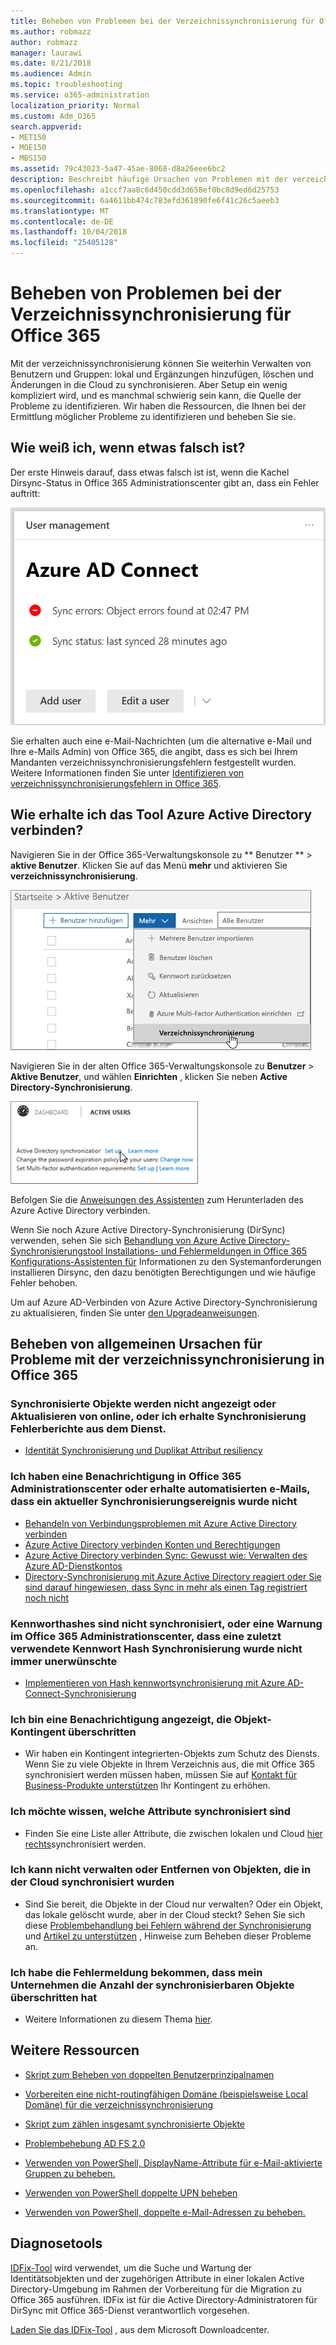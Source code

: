 ```yaml
---
title: Beheben von Problemen bei der Verzeichnissynchronisierung für Office 365
ms.author: robmazz
author: robmazz
manager: laurawi
ms.date: 8/21/2018
ms.audience: Admin
ms.topic: troubleshooting
ms.service: o365-administration
localization_priority: Normal
ms.custom: Adm_O365
search.appverid:
- MET150
- MOE150
- MBS150
ms.assetid: 79c43023-5a47-45ae-8068-d8a26eee6bc2
description: Beschreibt häufige Ursachen von Problemen mit der verzeichnissynchronisierung in Office 365 und bietet eine Reihe neuer Methoden Problembehebung und beheben Sie diese.
ms.openlocfilehash: a1ccf7aa8c6d450cdd3d658ef0bc8d9ed6d25753
ms.sourcegitcommit: 6a4611bb474c783efd361890fe6f41c26c5aeeb3
ms.translationtype: MT
ms.contentlocale: de-DE
ms.lasthandoff: 10/04/2018
ms.locfileid: "25405128"
---
```

# <a name="fixing-problems-with-directory-synchronization-for-office-365"></a>Beheben von Problemen bei der Verzeichnissynchronisierung für Office 365

Mit der verzeichnissynchronisierung können Sie weiterhin Verwalten von Benutzern und Gruppen: lokal und Ergänzungen hinzufügen, löschen und Änderungen in die Cloud zu synchronisieren. Aber Setup ein wenig kompliziert wird, und es manchmal schwierig sein kann, die Quelle der Probleme zu identifizieren. Wir haben die Ressourcen, die Ihnen bei der Ermittlung möglicher Probleme zu identifizieren und beheben Sie sie.
  
## <a name="how-do-i-know-if-something-is-wrong"></a>Wie weiß ich, wenn etwas falsch ist?

Der erste Hinweis darauf, dass etwas falsch ist ist, wenn die Kachel Dirsync-Status in Office 365 Administrationscenter gibt an, dass ein Fehler auftritt:
  
![Der Status der Dirsync-Kachel im Admin Center – Vorschau](media/060006e9-de61-49d5-8979-e77cda198e71.png)
  
Sie erhalten auch eine e-Mail-Nachrichten (um die alternative e-Mail und Ihre e-Mails Admin) von Office 365, die angibt, dass es sich bei Ihrem Mandanten verzeichnissynchronisierungsfehlern festgestellt wurden. Weitere Informationen finden Sie unter [Identifizieren von verzeichnissynchronisierungsfehlern in Office 365](identify-directory-synchronization-errors.md).
  
## <a name="how-do-i-get-azure-active-directory-connect-tool"></a>Wie erhalte ich das Tool Azure Active Directory verbinden?

Navigieren Sie in der Office 365-Verwaltungskonsole zu ** Benutzer ** \> **aktive Benutzer**. Klicken Sie auf das Menü **mehr** und aktivieren Sie **verzeichnissynchronisierung**. 
  
![Wählen Sie im Menü Weitere Directory-Synchronisierung](media/dc6669e5-c01b-471e-9cdf-04f5d44e1c4b.png)
  
Navigieren Sie in der alten Office 365-Verwaltungskonsole zu **Benutzer** \> **Aktive Benutzer**, und wählen **Einrichten** , klicken Sie neben **Active Directory-Synchronisierung**. 
  
![Wählen Sie Set up neben Active Directory-Synchronisierung](media/bd95492b-d65e-4072-a6ee-e562f5f566c3.png)
  
Befolgen Sie die [Anweisungen des Assistenten](set-up-directory-synchronization.md) zum Herunterladen des Azure Active Directory verbinden. 
  
Wenn Sie noch Azure Active Directory-Synchronisierung (DirSync) verwenden, sehen Sie sich [Behandlung von Azure Active Directory-Synchronisierungstool Installations- und Fehlermeldungen in Office 365 Konfigurations-Assistenten für](https://go.microsoft.com/fwlink/p/?LinkId=396717) Informationen zu den Systemanforderungen installieren Dirsync, den dazu benötigten Berechtigungen und wie häufige Fehler behoben. 
  
Um auf Azure AD-Verbinden von Azure Active Directory-Synchronisierung zu aktualisieren, finden Sie unter [den Upgradeanweisungen](https://go.microsoft.com/fwlink/p/?LinkId=733240).
  
## <a name="resolving-common-causes-of-problems-with-directory-synchronization-in-office-365"></a>Beheben von allgemeinen Ursachen für Probleme mit der verzeichnissynchronisierung in Office 365

### <a name="synchronized-objects-arent-appearing-or-updating-online-or-im-getting-synchronization-error-reports-from-the-service"></a>**Synchronisierte Objekte werden nicht angezeigt oder Aktualisieren von online, oder ich erhalte Synchronisierung Fehlerberichte aus dem Dienst.**

- [Identität Synchronisierung und Duplikat Attribut resiliency](https://go.microsoft.com/fwlink/p/?LinkID=798300)

### <a name="i-have-an-alert-in-the-office-365-admin-center-or-am-receiving-automated-emails-that-there-hasnt-been-a-recent-synchronization-event"></a>**Ich haben eine Benachrichtigung in Office 365 Administrationscenter oder erhalte automatisierten e-Mails, dass ein aktueller Synchronisierungsereignis wurde nicht**
- [Behandeln von Verbindungsproblemen mit Azure Active Directory verbinden](https://go.microsoft.com/fwlink/p/?LinkId=820597)
- [Azure Active Directory verbinden Konten und Berechtigungen](https://go.microsoft.com/fwlink/p/?LinkId=820598)
- [Azure Active Directory verbinden Sync: Gewusst wie: Verwalten des Azure AD-Dienstkontos](https://go.microsoft.com/fwlink/p/?LinkId=820599)
- [Directory-Synchronisierung mit Azure Active Directory reagiert oder Sie sind darauf hingewiesen, dass Sync in mehr als einen Tag registriert noch nicht](https://support.microsoft.com/help/2882421/directory-synchronization-to-azure-active-directory-stops-or-you-re-warned-that-sync-hasn-t-registered-in-more-than-a-day)

### <a name="password-hashes-arent-synchronizing-or-im-seeing-an-alert-in-the-office-365-admin-center-that-there-hasnt-been-a-recent-password-hash-synchronization"></a>**Kennworthashes sind nicht synchronisiert, oder eine Warnung im Office 365 Administrationscenter, dass eine zuletzt verwendete Kennwort Hash Synchronisierung wurde nicht immer unerwünschte**
- [Implementieren von Hash kennwortsynchronisierung mit Azure AD-Connect-Synchronisierung](https://docs.microsoft.com/azure/active-directory/hybrid/how-to-connect-password-hash-synchronization)

### <a name="im-seeing-an-alert-that-object-quota-exceeded"></a>**Ich bin eine Benachrichtigung angezeigt, die Objekt-Kontingent überschritten**
- Wir haben ein Kontingent integrierten-Objekts zum Schutz des Diensts. Wenn Sie zu viele Objekte in Ihrem Verzeichnis aus, die mit Office 365 synchronisiert werden müssen haben, müssen Sie auf [Kontakt für Business-Produkte unterstützen](https://support.office.com/article/32a17ca7-6fa0-4870-8a8d-e25ba4ccfd4b) Ihr Kontingent zu erhöhen.

### <a name="i-need-to-know-which-attributes-are-synchronized"></a>**Ich möchte wissen, welche Attribute synchronisiert sind**
- Finden Sie eine Liste aller Attribute, die zwischen lokalen und Cloud [hier rechts](https://go.microsoft.com/fwlink/p/?LinkId=396719)synchronisiert werden.

### <a name="i-cant-manage-or-remove-objects-that-were-synchronized-to-the-cloud"></a>**Ich kann nicht verwalten oder Entfernen von Objekten, die in der Cloud synchronisiert wurden**
- Sind Sie bereit, die Objekte in der Cloud nur verwalten? Oder ein Objekt, das lokale gelöscht wurde, aber in der Cloud steckt? Sehen Sie sich diese [Problembehandlung bei Fehlern während der Synchronisierung](https://go.microsoft.com/fwlink/p/?linkid=842044) und [Artikel zu unterstützen](https://go.microsoft.com/fwlink/p/?LinkId=396720) , Hinweise zum Beheben dieser Probleme an.

### <a name="i-got-an-error-message-that-my-company-has-exceeded-the-number-of-objects-that-can-be-synchronized"></a>**Ich habe die Fehlermeldung bekommen, dass mein Unternehmen die Anzahl der synchronisierbaren Objekte überschritten hat**
- Weitere Informationen zu diesem Thema [hier](https://go.microsoft.com/fwlink/p/?LinkId=396721).
   
## <a name="other-resources"></a>Weitere Ressourcen

- [Skript zum Beheben von doppelten Benutzerprinzipalnamen](https://go.microsoft.com/fwlink/p/?LinkId=396725)
    
- [Vorbereiten eine nicht-routingfähigen Domäne (beispielsweise Local Domäne) für die verzeichnissynchronisierung](prepare-a-non-routable-domain-for-directory-synchronization.md)
    
- [Skript zum zählen insgesamt synchronisierte Objekte](https://go.microsoft.com/fwlink/p/?LinkId=396726)
    
- [Problembehebung AD FS 2.0](https://go.microsoft.com/fwlink/p/?LinkId=396727)
    
- [Verwenden von PowerShell, DisplayName-Attribute für e-Mail-aktivierte Gruppen zu beheben.](https://go.microsoft.com/fwlink/p/?LinkId=396728)
    
- [Verwenden von PowerShell doppelte UPN beheben](https://go.microsoft.com/fwlink/p/?LinkId=396730)
    
- [Verwenden von PowerShell, doppelte e-Mail-Adressen zu beheben.](https://go.microsoft.com/fwlink/p/?LinkId=396731)
    
## <a name="diagnostic-tools"></a>Diagnosetools

[IDFix-Tool](prepare-directory-attributes-for-synch-with-idfix.md) wird verwendet, um die Suche und Wartung der Identitätsobjekten und der zugehörigen Attribute in einer lokalen Active Directory-Umgebung im Rahmen der Vorbereitung für die Migration zu Office 365 ausführen. IDFix ist für die Active Directory-Administratoren für DirSync mit Office 365-Dienst verantwortlich vorgesehen. 

[Laden Sie das IDFix-Tool](https://go.microsoft.com/fwlink/p/?LinkId=396718) , aus dem Microsoft Downloadcenter.